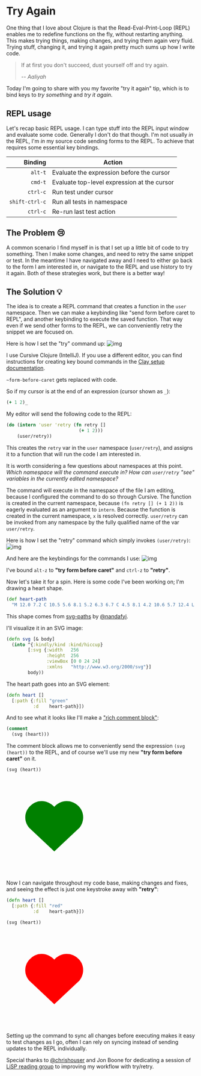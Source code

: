<style>
.sourceCode:has(.printedClojure) {
  background-color: transparent;
  border-style: none;
}

.kind_map {
  background:            lightgreen;
  display:               grid;
  grid-template-columns: repeat(2, auto);
  justify-content:       center;
  text-align:            right;
  border: solid 1px black;
  border-radius: 10px;
}

.kind_vector {
  background:            lightblue;
  display:               grid;
  grid-template-columns: repeat(1, auto);
  align-items:           center;
  justify-content:       center;
  text-align:            center;
  border:                solid 2px black;
  padding:               10px;
}

.kind_set {
  background:            lightyellow;
  display:               grid;
  grid-template-columns: repeat(auto-fit, minmax(auto, max-content));
  align-items:           center;
  justify-content:       center;
  text-align:            center;
  border:                solid 1px black;
}

.kind_seq {
  background:            bisque;
  display:               grid;
  grid-template-columns: repeat(auto-fit, minmax(auto, max-content));
  align-items:           center;
  justify-content:       center;
  text-align:            center;
  border:                solid 1px black;
}
</style>

<link href="style.css" rel="stylesheet" type="text/css" />
<script src="portal-main.js" type="text/javascript"></script><script src="https://scicloj.github.io/scittle/js/scittle.js" type="text/javascript"></script><script src="https://cdn.jsdelivr.net/npm/vega@5" type="text/javascript"></script><script src="https://cdn.jsdelivr.net/npm/vega-lite@5" type="text/javascript"></script><script src="https://cdn.jsdelivr.net/npm/vega-embed@6" type="text/javascript"></script><script src="https://unpkg.com/react@18/umd/react.production.min.js" type="text/javascript"></script><script src="https://unpkg.com/react-dom@18/umd/react-dom.production.min.js" type="text/javascript"></script><script src="https://scicloj.github.io/scittle/js/scittle.reagent.js" type="text/javascript"></script>
<script type="application/x-scittle">(require
  '[reagent.core :as r]
  '[reagent.dom :as dom]
  '[clojure.str :as str])
</script>

# Try Again

One thing that I love about Clojure is that the Read-Eval-Print-Loop (REPL)
enables me to redefine functions on the fly, without restarting anything.
This makes trying things, making changes, and trying them again very fluid.
Trying stuff, changing it, and trying it again pretty much sums up how I write code.

> If at first you don't succeed,
> dust yourself off and try again.
>
> -- <cite>Aaliyah</cite>

Today I'm going to share with you my favorite "try it again" tip,
which is to bind keys to *try something* and *try it again*.

## REPL usage

Let's recap basic REPL usage.
I can type stuff into the REPL input window and evaluate some code.
Generally I don't do that though.
I'm not usually *in* the REPL, I'm *in* my source code sending forms to the REPL.
To achieve that requires some essential key bindings.

| Binding        | Action                                      |
|---------------:|---------------------------------------------|
| `alt-t`        | Evaluate the expression before the cursor   |
| `cmd-t`        | Evaluate top-level expression at the cursor |
| `ctrl-c`       | Run test under cursor                       |
| `shift-ctrl-c` | Run all tests in namespace                  |
| `ctrl-c`       | Re-run last test action                     |

## The Problem 😢

A common scenario I find myself in is that I set up a little bit of code to try something.
Then I make some changes, and need to retry the same snippet or test.
In the meantime I have navigated away and I need to either go back to the form I am interested in,
or navigate to the REPL and use history to try it again.
Both of these strategies work, but there is a better way!

## The Solution 💡

The idea is to create a REPL command that creates a function in the `user` namespace.
Then we can make a keybinding like "send form before caret to REPL",
and another keybinding to execute the saved function.
That way even if we send other forms to the REPL,
we can conveniently retry the snippet we are focused on.

Here is how I set the "try" command up:
![img](try-form-before-caret.png)

I use Cursive Clojure (IntelliJ).
If you use a different editor, you can find instructions for creating key bound commands
in the [Clay setup documentation](https://scicloj.github.io/clay/#setup).

`~form-before-caret` gets replaced with code.

So if my cursor is at the end of an expression (cursor shown as `_`):

```clojure
(+ 1 2)_
```

My editor will send the following code to the REPL:

```clojure
(do (intern 'user 'retry (fn retry []
                           (+ 1 2)))
    (user/retry))
```

This creates the `retry` var in the `user` namespace (`user/retry`),
and assigns it to a function that will run the code I am interested in.

It is worth considering a few questions about namespaces at this point.
*Which namespace will the command execute in?*
*How can `user/retry` "see" variables in the currently edited namespace?*

The command will execute in the namespace of the file I am editing,
because I configured the command to do so through Cursive.
The function is created in the current namespace, because
`(fn retry [] (+ 1 2))` is eagerly evaluated as an argument to `intern`.
Because the function is created in the current namespace, `x` is resolved correctly.
`user/retry` can be invoked from any namespace by the fully qualified name of the var `user/retry`.

Here is how I set the "retry" command which simply invokes `(user/retry)`:
![img](retry-form.png)

And here are the keybindings for the commands I use:
![img](retry-keybindings.png)

I've bound `alt-z` to **"try form before caret"** and `ctrl-z` to **"retry"**.

Now let's take it for a spin.
Here is some code I've been working on; I'm drawing a heart shape.

```clojure
(def heart-path
  "M 12.0 7.2 C 10.5 5.6 8.1 5.2 6.3 6.7 C 4.5 8.1 4.2 10.6 5.7 12.4 L 12.0 18.3 L 18.3 12.4 C 19.7 10.6 19.5 8.1 17.7 6.7 C 15.8 5.2 13.4 5.6 12.0 7.2 Z")
```

This shape comes from [svg-paths](https://www.nan.fyi/svg-paths) by [@nandafyi](https://twitter.com/nandafyi).

I'll visualize it in an SVG image:

```clojure
(defn svg [& body]
  (into ^{:kindly/kind :kind/hiccup}
        [:svg {:width   256
               :height  256
               :viewBox [0 0 24 24]
               :xmlns   "http://www.w3.org/2000/svg"}]
        body))
```

The heart path goes into an SVG element:

```clojure
(defn heart []
  [:path {:fill "green"
          :d    heart-path}])
```

And to see what it looks like I'll make a ["rich comment block"](https://www.youtube.com/watch?v=Qx0-pViyIDU&t=1229s):

```clojure
(comment
  (svg (heart)))
```

The comment block allows me to conveniently send the expression `(svg (heart))` to the REPL,
and of course we'll use my new **"try form before caret"** on it.

```clojure
(svg (heart))
```

<svg height="256" viewBox="0 0 24 24" width="256" xmlns="http://www.w3.org/2000/svg"><path d="M 12.0 7.2 C 10.5 5.6 8.1 5.2 6.3 6.7 C 4.5 8.1 4.2 10.6 5.7 12.4 L 12.0 18.3 L 18.3 12.4 C 19.7 10.6 19.5 8.1 17.7 6.7 C 15.8 5.2 13.4 5.6 12.0 7.2 Z" fill="green"></path></svg>

Now I can navigate throughout my code base, making changes and fixes,
and seeing the effect is just one keystroke away with **"retry"**:

```clojure
(defn heart []
  [:path {:fill "red"
          :d    heart-path}])
```

```clojure
(svg (heart))
```

<svg height="256" viewBox="0 0 24 24" width="256" xmlns="http://www.w3.org/2000/svg"><path d="M 12.0 7.2 C 10.5 5.6 8.1 5.2 6.3 6.7 C 4.5 8.1 4.2 10.6 5.7 12.4 L 12.0 18.3 L 18.3 12.4 C 19.7 10.6 19.5 8.1 17.7 6.7 C 15.8 5.2 13.4 5.6 12.0 7.2 Z" fill="red"></path></svg>

Setting up the command to sync all changes before executing makes it easy to test changes as I go,
often I can rely on syncing instead of sending updates to the REPL individually.

Special thanks to [@chrishouser](https://twitter.com/chrishouser)
and Jon Boone for dedicating a session of [LiSP reading group](https://chouser.us/lisp2022/)
to improving my workflow with try/retry.
